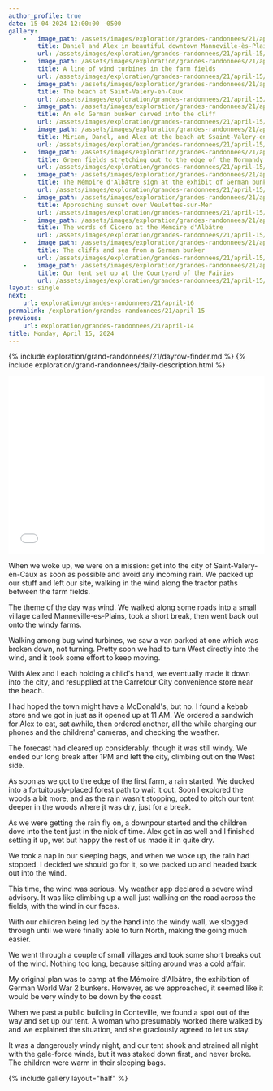 ```yaml
---
author_profile: true
date: 15-04-2024 12:00:00 -0500
gallery:
    -   image_path: /assets/images/exploration/grandes-randonnees/21/april-15/small/091236.jpg
        title: Daniel and Alex in beautiful downtown Manneville-ès-Plains
        url: /assets/images/exploration/grandes-randonnees/21/april-15/large/091236.jpg
    -   image_path: /assets/images/exploration/grandes-randonnees/21/april-15/small/092828.jpg
        title: A line of wind turbines in the farm fields
        url: /assets/images/exploration/grandes-randonnees/21/april-15/large/092828.jpg
    -   image_path: /assets/images/exploration/grandes-randonnees/21/april-15/small/102119.jpg
        title: The beach at Saint-Valery-en-Caux
        url: /assets/images/exploration/grandes-randonnees/21/april-15/large/102119.jpg
    -   image_path: /assets/images/exploration/grandes-randonnees/21/april-15/small/102606.jpg
        title: An old German bunker carved into the cliff
        url: /assets/images/exploration/grandes-randonnees/21/april-15/large/102606.jpg
    -   image_path: /assets/images/exploration/grandes-randonnees/21/april-15/small/102931.jpg
        title: Miriam, Danel, and Alex at the beach at Ssaint-Valery-en-Caux
        url: /assets/images/exploration/grandes-randonnees/21/april-15/large/102931.jpg
    -   image_path: /assets/images/exploration/grandes-randonnees/21/april-15/small/164612.jpg
        title: Green fields stretching out to the edge of the Normandy cliffs
        url: /assets/images/exploration/grandes-randonnees/21/april-15/large/164612.jpg
    -   image_path: /assets/images/exploration/grandes-randonnees/21/april-15/small/191956.jpg
        title: The Mémoire d'Albâtre sign at the exhibit of German bunkers
        url: /assets/images/exploration/grandes-randonnees/21/april-15/large/191956.jpg
    -   image_path: /assets/images/exploration/grandes-randonnees/21/april-15/small/192348.jpg
        title: Approaching sunset over Veulettes-sur-Mer
        url: /assets/images/exploration/grandes-randonnees/21/april-15/large/192348.jpg
    -   image_path: /assets/images/exploration/grandes-randonnees/21/april-15/small/192442.jpg
        title: The words of Cicero at the Mémoire d'Albâtre
        url: /assets/images/exploration/grandes-randonnees/21/april-15/large/192442.jpg
    -   image_path: /assets/images/exploration/grandes-randonnees/21/april-15/small/192827.jpg
        title: The cliffs and sea from a German bunker
        url: /assets/images/exploration/grandes-randonnees/21/april-15/large/192827.jpg
    -   image_path: /assets/images/exploration/grandes-randonnees/21/april-15/small/195003.jpg
        title: Our tent set up at the Courtyard of the Fairies
        url: /assets/images/exploration/grandes-randonnees/21/april-15/large/195003.jpg
layout: single
next:
    url: exploration/grandes-randonnees/21/april-16
permalink: /exploration/grandes-randonnees/21/april-15
previous:
    url: exploration/grandes-randonnees/21/april-14
title: Monday, April 15, 2024
---
```

{% include exploration/grand-randonnees/21/dayrow-finder.md %}
{% include exploration/grand-randonnees/daily-description.html %}

<iframe width="100%" height="350px" frameborder="0" allowfullscreen allow="geolocation" src="//umap.openstreetmap.fr/en/map/untitled-map_1064869?scaleControl=true&miniMap=false&scrollWheelZoom=true&zoomControl=true&editMode=disabled&moreControl=true&searchControl=false&tilelayersControl=null&embedControl=false&datalayersControl=null&onLoadPanel=none&captionBar=false&captionMenus=false&editinosmControl=false&locateControl=false&captionControl=false#12/49.8629/0.6913"></iframe>

When we woke up, we were on a mission: get into the city of Saint-Valery-en-Caux as soon as possible and avoid any incoming rain. We packed up our stuff and left our site, walking in the wind along the tractor paths between the farm fields.

The theme of the day was wind. We walked along some roads into a small village called Manneville-es-Plains, took a short break, then went back out onto the windy farms.

Walking among bug wind turbines, we saw a van parked at one which was broken down, not turning. Pretty soon we had to turn West directly into the wind, and it took some effort to keep moving.

With Alex and I each holding a child's hand, we eventually made it down into the city, and resupplied at the Carrefour City convenience store near the beach.

I had hoped the town might have a McDonald's, but no. I found a kebab store and we got in just as it opened up at 11 AM. We ordered a sandwich for Alex to eat, sat awhile, then ordered another, all the while charging our phones and the childrens' cameras, and checking the weather.

The forecast had cleared up considerably, though it was still windy. We ended our long break after 1PM and left the city, climbing out on the West side.

As soon as we got to the edge of the first farm, a rain started. We ducked into a fortuitously-placed forest path to wait it out. Soon I explored the woods a bit more, and as the rain wasn't stopping, opted to pitch our tent deeper in the woods where jt was dry, just for a break.

As we were getting the rain fly on, a downpour started and the children dove into the tent just in the nick of time. Alex got in as well and I finished setting it up, wet but happy the rest of us made it in quite dry.

We took a nap in our sleeping bags, and when we woke up, the rain had stopped. I decided we should go for it, so we packed up and headed back out into the wind.

This time, the wind was serious. My weather app declared a severe wind advisory. It was like climbing up a wall just walking on the road across the fields, with the wind in our faces.

With our children being led by the hand into the windy wall, we slogged through until we were finally able to turn North, making the going much easier.

We went through a couple of small villages and took some short breaks out of the wind. Nothing too long, because sitting around was a cold affair.

My original plan was to camp at the Mémoire d'Albâtre, the exhibition of German World War 2 bunkers. However, as we approached, it seemed like it would be very windy to be down by the coast.

When we past a public building in Conteville, we found a spot out of the way and set up our tent. A woman who presumably worked there walked by and we explained the situation, and she graciously agreed to let us stay.

It was a dangerously windy night, and our tent shook and strained all night with the gale-force winds, but it was staked down first, and never broke. The children were warm in their sleeping bags.

{% include gallery layout="half" %}